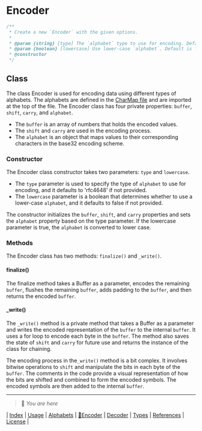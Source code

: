 # Encoder

```ts
/**
 * Create a new `Encoder` with the given options.
 *
 * @param {string} [type] The `alphabet` type to use for encoding. Default is 'rfc4648'.
 * @param {boolean} [lowercase] Use lower-case `alphabet`. Default is false.
 * @constructor
 */
 ```

## Class

The class Encoder is used for encoding data using different types of alphabets. The alphabets are defined in the [CharMap file](../src/base32/CharMap.ts) and are imported at the top of the file. The Encoder class has four private properties: `buffer`, `shift`, `carry`, and `alphabet`.

- The `buffer` is an array of numbers that holds the encoded values.
- The `shift` and `carry` are used in the encoding process.
- The `alphabet` is an object that maps values to their corresponding characters in the base32 encoding scheme.

### Constructor

The Encoder class constructor takes two parameters: `type` and `lowercase`.

- The `type` parameter is used to specify the type of `alphabet` to use for encoding, and it defaults to 'rfc4648' if not provided.
- The `lowercase` parameter is a boolean that determines whether to use a lower-case `alphabet`, and it defaults to false if not provided.

The constructor initializes the `buffer`, `shift`, and `carry` properties and sets the `alphabet` property based on the type parameter. If the lowercase parameter is true, the `alphabet` is converted to lower case.

### Methods

The Encoder class has two methods: `finalize()` and `_write()`.

#### finalize()

The finalize method takes a Buffer as a parameter, encodes the remaining `buffer`, flushes the remaining `buffer`, adds padding to the `buffer`, and then returns the encoded `buffer`.

#### _write()

The `_write()` method is a private method that takes a Buffer as a parameter and writes the encoded representation of the `buffer` to the internal `buffer`. It uses a for loop to encode each byte in the `buffer`. The method also saves the state of `shift` and `carry` for future use and returns the instance of the class for chaining.

The encoding process in the`_write()` method is a bit complex. It involves bitwise operations to `shift` and manipulate the bits in each byte of the `buffer`. The comments in the code provide a visual representation of how the bits are shifted and combined to form the encoded symbols. The encoded symbols are then added to the internal `buffer`.

---
> 📍 *You are here*

| [Index](index) | [Usage](usage) | [Alphabets](alphabets) | [📍Encoder](encoder) | [Decoder](decoder) | [Types](types) | [References](references) | [License](https://github.com/LunaCrew/base32/blob/main/LICENSE.md) |
